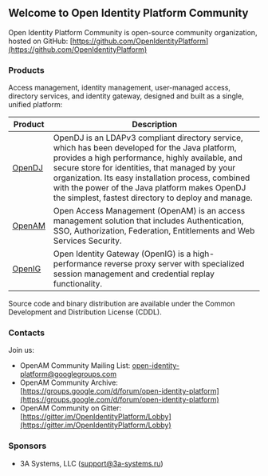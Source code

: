 ## Welcome to Open Identity Platform Community
Open Identity Platform Community is open-source community organization, hosted on GitHub: [https://github.com/OpenIdentityPlatform](https://github.com/OpenIdentityPlatform)

### Products
Access management, identity management, user-managed access, directory services, and identity gateway, designed and built as a single, unified platform:

Product | Description 
--------|-------------
[OpenDJ](https://github.com/OpenIdentityPlatform/OpenDJ/blob/master/README.md) | OpenDJ is an LDAPv3 compliant directory service, which has been developed for the Java platform, provides a high performance, highly available, and secure store for identities, that managed by your organization. Its easy installation process, combined with the power of the Java platform makes OpenDJ the simplest, fastest directory to deploy and manage.
[OpenAM](https://github.com/OpenIdentityPlatform/OpenAM/blob/master/README.md) | Open Access Management (OpenAM) is an access management solution that includes Authentication, SSO, Authorization, Federation, Entitlements and Web Services Security.
[OpenIG](https://github.com/OpenIdentityPlatform/OpenIG/blob/master/README.md) | Open Identity Gateway (OpenIG) is a high-performance reverse proxy server with specialized session management and credential replay functionality.

Source code and binary distribution are available under the Common Development and Distribution License (CDDL).

### Contacts
Join us:
* OpenAM Community Mailing List: [open-identity-platform@googlegroups.com](mailto:open-identity-platform@googlegroups.com)
* OpenAM Community Archive: [https://groups.google.com/d/forum/open-identity-platform](https://groups.google.com/d/forum/open-identity-platform)
* OpenAM Community on Gitter: [https://gitter.im/OpenIdentityPlatform/Lobby](https://gitter.im/OpenIdentityPlatform/Lobby)

### Sponsors
* 3A Systems, LLC ([support@3a-systems.ru](mailto:support@openam.org.ru))
